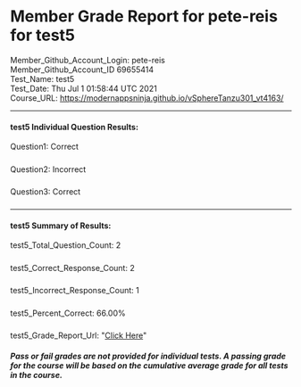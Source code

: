 # Member Grade Report for pete-reis for test5  
   
Member_Github_Account_Login: pete-reis  
Member_Github_Account_ID 69655414  
Test_Name: test5  
Test_Date: Thu Jul  1 01:58:44 UTC 2021  
Course_URL: https://modernappsninja.github.io/vSphereTanzu301_vt4163/  
   
---  
#### test5 Individual Question Results:  
Question1: Correct  
#####  
Question2: Incorrect  
#####  
Question3: Correct  
#####  
---  
#### test5 Summary of Results:  
test5_Total_Question_Count: 2  
#####  
test5_Correct_Response_Count: 2  
#####  
test5_Incorrect_Response_Count: 1  
#####  
test5_Percent_Correct: 66.00%  
#####  
test5_Grade_Report_Url: "[Click Here](https://github.com/modernappsninjas/pete-reis/blob/main/static/userdata/courses/vSphereTanzu301_vt4163/grade_report.pr316.test5.md)"
##### Pass or fail grades are not provided for individual tests. A passing grade for the course will be based on the cumulative average grade for all tests in the course.  
